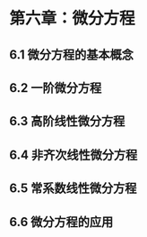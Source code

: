 # 第六章：微分方程

## 6.1 微分方程的基本概念

## 6.2 一阶微分方程

## 6.3 高阶线性微分方程

## 6.4 非齐次线性微分方程



## 6.5 常系数线性微分方程

## 6.6 微分方程的应用